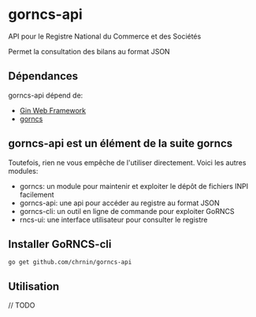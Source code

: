 # gorncs-api 

API pour le Registre National du Commerce et des Sociétés

Permet la consultation des bilans au format JSON

## Dépendances

gorncs-api dépend de:

- [Gin Web Framework](http://github.com/gin-gonic/gin)
- [gorncs](http://github.com/chrnin/gorncs)

## gorncs-api est un élément de la suite gorncs

Toutefois, rien ne vous empêche de l'utiliser directement. Voici les autres modules:

- gorncs: un module pour maintenir et exploiter le dépôt de fichiers INPI facilement
- gorncs-api: une api pour accéder au registre au format JSON
- gorncs-cli: un outil en ligne de commande pour exploiter GoRNCS
- rncs-ui: une interface utilisateur pour consulter le registre

## Installer GoRNCS-cli

`go get github.com/chrnin/gorncs-api`

## Utilisation

// TODO 
